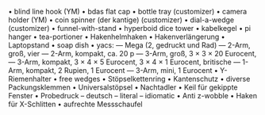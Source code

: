 • blind line hook (YM)
• bdas flat cap
• bottle tray (customizer)
• camera holder (YM)
• coin spinner (der kantige) (customizer)
• dial-a-wedge (customizer)
• funnel-with-stand
• hyperboid dice tower
• kabelkegel
• pi hanger
• tea-portioner
• Hakenhelmhaken
• Hakenverlängerung
• Laptopstand
• soap dish
• yacs:
 — Mega (2, gedruckt und Rad)
 — 2-Arm, groß, vier
 — 2-Arm, kompakt, ca. 20 p
 — 3-Arm, groß, 3 × 3 × 20 Eurocent,
 — 3-Arm, kompakt, 3 × 4 × 5 Eurocent, 3 × 4 × 1 Eurocent, britische
 — 1-Arm, kompakt, 2 Rupien, 1 Eurocent
 — 3-Arm, mini, 1 Eurocent
• Y-Riemenhalter
• free wedges
• Stöpselkettenring
• Kantenschutz
• diverse Packungsklemmen
• Universalstöpsel
• Nachtadler
• Keil für gekippte Fenster
• Probedruck
 – deutsch
 – literal
 – idiomatic
• Anti z-wobble
• Haken für X-Schlitten
• aufrechte Messschaufel
